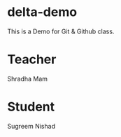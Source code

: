 # delta-demo
This is a Demo for Git &amp; Github class.

# Teacher
Shradha Mam

# Student
Sugreem Nishad